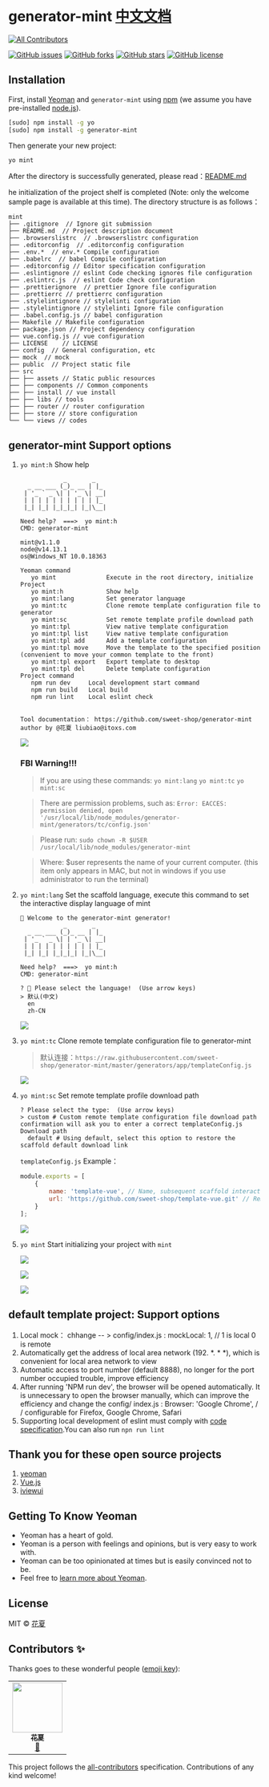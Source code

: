 # generator-mint [中文文档](./README.md)
<!-- ALL-CONTRIBUTORS-BADGE:START - Do not remove or modify this section -->
[![All Contributors](https://img.shields.io/badge/all_contributors-1-orange.svg?style=flat-square)](#contributors-)
<!-- ALL-CONTRIBUTORS-BADGE:END -->

[![GitHub issues](https://img.shields.io/github/issues/sweet-shop/generator-mint.svg)](https://github.com/sweet-shop/generator-mint/issues)
[![GitHub forks](https://img.shields.io/github/forks/sweet-shop/generator-mint.svg)](https://github.com/sweet-shop/generator-mint/network)
[![GitHub stars](https://img.shields.io/github/stars/sweet-shop/generator-mint.svg)](https://github.com/sweet-shop/generator-mint/stargazers)
[![GitHub license](https://img.shields.io/github/license/sweet-shop/generator-mint.svg)](https://github.com/sweet-shop/generator-mint/blob/master/LICENSE)

## Installation

First, install [Yeoman](http://yeoman.io) and `generator-mint` using [npm](https://www.npmjs.com/) (we assume you have pre-installed [node.js](https://nodejs.org/)).

```bash
[sudo] npm install -g yo
[sudo] npm install -g generator-mint
```

Then generate your new project:

```bash
yo mint
```
After the directory is successfully generated, please read：[README.md](https://github.com/sweet-shop/generator-mint/blob/master/generators/app/templates/README.md)

he initialization of the project shelf is completed (Note: only the welcome sample page is available at this time). The directory structure is as follows：

    mint
    ├── .gitignore  // Ignore git submission
    ├── README.md  // Project description document
    ├── .browserslistrc  // .browserslistrc configuration
    ├── .editorconfig  // .editorconfig configuration
    ├── .env.*  // env.* Compile configuration
    ├── .babelrc  // babel Compile configuration
    ├── .editorconfig // Editor specification configuration
    ├── .eslintignore // eslint Code checking ignores file configuration
    ├── .eslintrc.js  // eslint Code check configuration
    ├── .prettierignore  // prettier Ignore file configuration
    ├── .prettierrc // prettierrc configuration
    ├── .stylelintignore // stylelinti configuration
    ├── .stylelintignore // stylelinti Ignore file configuration
    ├── .babel.config.js // babel configuration
    ├── Makefile // Makefile configuration
    ├── package.json // Project dependency configuration
    ├── vue.config.js // vue configuration
    ├── LICENSE    // LICENSE
    ├── config  // General configuration, etc
    ├── mock  // mock
    ├── public  // Project static file
    ├── src
    ├── ├── assets // Static public resources
    ├── ├── components // Common components
    ├── ├── install // vue install
    ├── ├── libs // tools
    ├── ├── router // router configuration
    ├── ├── store // store configuration
    └── └── views // codes

## generator-mint Support options

1. `yo mint:h`       Show help

   ```shell
               _       _
     _ __ ___ (_)_ __ | |_
    | '_ ` _ \| | '_ \| __|
    | | | | | | | | | | |_
    |_| |_| |_|_|_| |_|\__|
   
   Need help?  ===>  yo mint:h
   CMD: generator-mint
   
   mint@v1.1.0
   node@v14.13.1
   os@Windows_NT 10.0.18363
   
   Yeoman command
      yo mint              Execute in the root directory, initialize Project
      yo mint:h            Show help
      yo mint:lang         Set generator language
      yo mint:tc           Clone remote template configuration file to generator
      yo mint:sc           Set remote template profile download path
      yo mint:tpl          View native template configuration
      yo mint:tpl list     View native template configuration
      yo mint:tpl add      Add a template configuration
      yo mint:tpl move     Move the template to the specified position (convenient to move your common template to the front)
      yo mint:tpl export   Export template to desktop
      yo mint:tpl del      Delete template configuration
   Project command
      npm run dev     Local development start command
      npm run build   Local build
      npm run lint    Local eslint check
   
   
   Tool documentation： https://github.com/sweet-shop/generator-mint
   author by @花夏 liubiao@itoxs.com
   ```

   ![](https://sweet-shop.github.io/obs/generator-mint/yo-mint-h.gif)

   ### FBI Warning!!!
   
   > If you are using these commands: `yo mint:lang` `yo mint:tc` `yo mint:sc`
   
   > There are permission problems, such as: `Error: EACCES: permission denied, open '/usr/local/lib/node_modules/generator-mint/generators/tc/config.json'`

   > Please run: `sudo chown -R $USER  /usr/local/lib/node_modules/generator-mint`
   
   > Where: $user represents the name of your current computer. (this item only appears in MAC, but not in windows if you use administrator to run the terminal)

2. `yo mint:lang`  Set the scaffold language, execute this command to set the interactive display language of mint

   ```
   🌺 Welcome to the generator-mint generator!
               _       _
     _ __ ___ (_)_ __ | |_
    | '_ ` _ \| | '_ \| __|
    | | | | | | | | | | |_
    |_| |_| |_|_|_| |_|\__|
   
   Need help?  ===>  yo mint:h
   CMD: generator-mint
   
   ? 🌈 Please select the language!  (Use arrow keys)
   > 默认(中文)
     en
     zh-CN
   ```

   ![](https://sweet-shop.github.io/obs/generator-mint/yo-mint-lang.gif)

3. `yo mint:tc`      Clone remote template configuration file to generator-mint

   > 默认连接：`https://raw.githubusercontent.com/sweet-shop/generator-mint/master/generators/app/templateConfig.js`

   

   ![](https://sweet-shop.github.io/obs/generator-mint/yo-mint-tc.gif)

4. `yo mint:sc`      Set remote template profile download path

   ````shell
   ? Please select the type:  (Use arrow keys)
   > custom # Custom remote template configuration file download path confirmation will ask you to enter a correct templateConfig.js Download path
     default # Using default, select this option to restore the scaffold default download link
   ````

   `templateConfig.js`  Example：

   ```javascript
   module.exports = [
       {
           name: 'template-vue', // Name, subsequent scaffold interactive display
           url: 'https://github.com/sweet-shop/template-vue.git' // Remote maintenance template, must git [github | gitlab]
       }
   ];
   
   ```

   ![](https://sweet-shop.github.io/obs/generator-mint/yo-mint-sc.gif)

5. `yo mint`            Start initializing your project with `mint`

   ![](https://sweet-shop.github.io/obs/generator-mint/yo-mint.gif)

   ![](https://sweet-shop.github.io/obs/generator-mint/yo-mint-tpl.gif)

   ![](https://sweet-shop.github.io/obs/generator-mint/yo-mint-user-defined.gif)

## default template project: Support options

1. Local mock： chhange -- > config/index.js :  mockLocal: 1,  // 1 is local   0 is remote
2. Automatically get the address of local area network (192. *. * *), which is convenient for local area network to view
3. Automatic access to port number (default 8888), no longer for the port number occupied trouble, improve efficiency
4. After running 'NPM run dev', the browser will be opened automatically. It is unnecessary to open the browser manually, which can improve the efficiency and change the config/ index.js : Browser: 'Google Chrome', / / configurable for Firefox, Google Chrome, Safari
5.  Supporting local development of eslint must comply with [code specification]( https://github.com/huarxia/standard ).You can also run `npn run lint`

## Thank you for these open source projects

1. [yeoman](http://yeomanjs.org/)
2. [Vue.js](http://vuejs.org/)
3. [iviewui](https://www.iviewui.com/)

## Getting To Know Yeoman

 * Yeoman has a heart of gold.
 * Yeoman is a person with feelings and opinions, but is very easy to work with.
 * Yeoman can be too opinionated at times but is easily convinced not to be.
 * Feel free to [learn more about Yeoman](http://yeoman.io/).

## License

MIT © [花夏](http://www.huar.love)

## Contributors ✨

Thanks goes to these wonderful people ([emoji key](https://allcontributors.org/docs/en/emoji-key)):

<!-- ALL-CONTRIBUTORS-LIST:START - Do not remove or modify this section -->
<!-- prettier-ignore-start -->
<!-- markdownlint-disable -->
<table>
  <tr>
    <td align="center"><a href="https://huarxia.github.io/blog/"><img src="https://avatars0.githubusercontent.com/u/11221788?v=4" width="100px;" alt=""/><br /><sub><b> 花夏</b></sub></a><br /><a href="#design-huarxia" title="Design">🎨</a></td>
  </tr>
</table>

<!-- markdownlint-enable -->
<!-- prettier-ignore-end -->
<!-- ALL-CONTRIBUTORS-LIST:END -->

This project follows the [all-contributors](https://github.com/all-contributors/all-contributors) specification. Contributions of any kind welcome!
